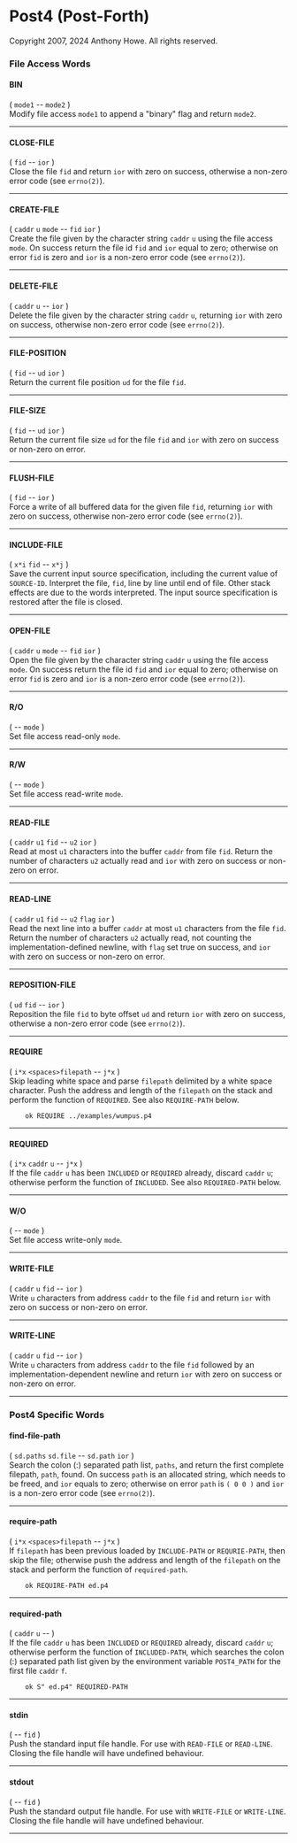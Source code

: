 Post4 (Post-Forth)
==================

Copyright 2007, 2024 Anthony Howe.  All rights reserved.


### File Access Words

#### BIN
( `mode1` -- `mode2` )  
Modify file access `mode1` to append a "binary" flag and return `mode2`.

- - -
#### CLOSE-FILE
( `fid` -- `ior` )  
Close the file `fid` and return `ior` with zero on success, otherwise a non-zero error code (see `errno(2)`).

- - -
#### CREATE-FILE
( `caddr` `u` `mode` -- `fid` `ior` )  
Create the file given by the character string `caddr` `u` using the file access `mode`.  On success return the file id `fid` and `ior` equal to zero; otherwise on error `fid` is zero and `ior` is a non-zero error code (see `errno(2)`).

- - -
#### DELETE-FILE
( `caddr` `u` -- `ior` )  
Delete the file given by the character string `caddr` `u`, returning `ior` with zero on success, otherwise non-zero error code (see `errno(2)`).

- - -
#### FILE-POSITION
( `fid` -- `ud` `ior` )  
Return the current file position `ud` for the file `fid`.

- - -
#### FILE-SIZE
( `fid` -- `ud` `ior` )  
Return the current file size `ud` for the file `fid` and  `ior` with zero on success or non-zero on error.

- - -
#### FLUSH-FILE
( `fid` -- `ior` )  
Force a write of all buffered data for the given file `fid`, returning `ior` with zero on success, otherwise non-zero error code (see `errno(2)`).

- - -
#### INCLUDE-FILE
( `x*i` `fid` -- `x*j` )  
Save the current input source specification, including the current value of `SOURCE-ID`.  Interpret the file, `fid`, line by line until end of file.  Other stack effects are due to the words interpreted.  The input source specification is restored after the file is closed.

- - -
#### OPEN-FILE
( `caddr` `u`  `mode` -- `fid` `ior` )  
Open the file given by the character string `caddr` `u` using the file access `mode`.  On success return the file id `fid` and `ior` equal to zero; otherwise on error `fid` is zero and `ior` is a non-zero error code (see `errno(2)`).

- - -
#### R/O
( -- `mode` )  
Set file access read-only `mode`.

- - -
#### R/W
( -- `mode` )  
Set file access read-write `mode`.

- - -
#### READ-FILE
( `caddr` `u1` `fid` -- `u2` `ior` )  
Read at most `u1` characters into the buffer `caddr` from file `fid`.  Return the number of characters `u2` actually read and `ior` with zero on success or non-zero on error.

- - -
#### READ-LINE
( `caddr` `u1` `fid` -- `u2` `flag` `ior` )  
Read the next line into a buffer `caddr` at most `u1` characters from the file `fid`.  Return the number of characters `u2` actually read, not counting the implementation-defined newline, with `flag` set true on success, and `ior` with zero on success or non-zero on error.

- - -
#### REPOSITION-FILE
( `ud` `fid` -- `ior` )  
Reposition the file `fid` to byte offset `ud` and return `ior` with zero on success, otherwise a non-zero error code (see `errno(2)`).

- - -
#### REQUIRE
( `i*x` `<spaces>filepath` -- `j*x` )  
Skip leading white space and parse `filepath` delimited by a white space character.  Push the address and length of the `filepath` on the stack and perform the function of `REQUIRED`.  See also `REQUIRE-PATH` below.

        ok REQUIRE ../examples/wumpus.p4

- - -
#### REQUIRED
( `i*x` `caddr` `u` -- `j*x` )  
If the file `caddr` `u` has been `INCLUDED` or `REQUIRED` already, discard `caddr` `u`; otherwise perform the function of `INCLUDED`.  See also `REQUIRED-PATH` below.

- - -
#### W/O
( -- `mode` )  
Set file access write-only `mode`.

- - -
#### WRITE-FILE
( `caddr` `u` `fid` -- `ior` )  
Write `u` characters from address `caddr` to the file `fid` and return `ior` with zero on success or non-zero on error.

- - -
#### WRITE-LINE
( `caddr` `u` `fid` -- `ior` )  
Write `u` characters from address `caddr` to the file `fid` followed by an implementation-dependent newline and return `ior` with zero on success or non-zero on error.

- - -

### Post4 Specific Words

#### find-file-path
( `sd.paths` `sd.file` -- `sd.path` `ior` )  
Search the colon (:) separated path list, `paths`, and return the first complete filepath, `path`, found.  On success `path` is an allocated string, which needs to be freed, and `ior` equals to zero; otherwise on error `path` is `( 0 0 )` and `ior` is a non-zero error code (see `errno(2)`).

- - -
#### require-path
( `i*x` `<spaces>filepath` -- `j*x` )  
If `filepath` has been previous loaded by `INCLUDE-PATH` or `REQURIE-PATH`, then skip the file; otherwise push the
address and length of the `filepath` on the stack and perform the function of `required-path`.

        ok REQUIRE-PATH ed.p4

- - -
#### required-path
( `caddr` `u` -- )  
If the file `caddr` `u` has been `INCLUDED` or `REQUIRED` already, discard `caddr` `u`; otherwise perform the function of `INCLUDED-PATH`, which searches the colon (:) separated path list given by the environment variable `POST4_PATH` for the first file `caddr` `f`.

        ok S" ed.p4" REQUIRED-PATH

- - -
#### stdin
( -- `fid` )  
Push the standard input file handle.  For use with `READ-FILE` or `READ-LINE`.  Closing the file handle will have undefined behaviour.

- - -
#### stdout
( -- `fid` )  
Push the standard output file handle.  For use with `WRITE-FILE` or `WRITE-LINE`.  Closing the file handle will have undefined behaviour.

- - -
